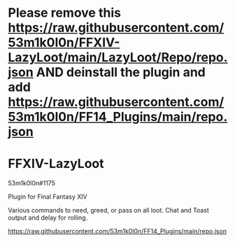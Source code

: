 # Please remove this https://raw.githubusercontent.com/53m1k0l0n/FFXIV-LazyLoot/main/LazyLoot/Repo/repo.json AND deinstall the plugin and add https://raw.githubusercontent.com/53m1k0l0n/FF14_Plugins/main/repo.json


# FFXIV-LazyLoot

53m1k0l0n#1175

Plugin for Final Fantasy XIV

Various commands to need, greed, or pass on all loot. Chat and Toast output and delay for rolling.

https://raw.githubusercontent.com/53m1k0l0n/FF14_Plugins/main/repo.json

